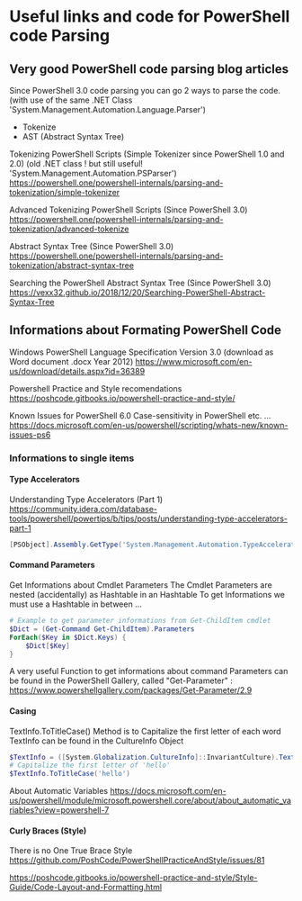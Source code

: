 # Useful links and code for PowerShell code Parsing

## Very good PowerShell code parsing blog articles

Since PowerShell 3.0 code parsing you can go 2 ways to parse the code.
(with use of the same .NET Class 'System.Management.Automation.Language.Parser')

- Tokenize
- AST (Abstract Syntax Tree)

Tokenizing PowerShell Scripts
(Simple Tokenizer since PowerShell 1.0 and 2.0)
(old .NET class ! but still useful! 'System.Management.Automation.PSParser')
<https://powershell.one/powershell-internals/parsing-and-tokenization/simple-tokenizer>

Advanced Tokenizing PowerShell Scripts
(Since PowerShell 3.0)
<https://powershell.one/powershell-internals/parsing-and-tokenization/advanced-tokenize>

Abstract Syntax Tree
(Since PowerShell 3.0)
<https://powershell.one/powershell-internals/parsing-and-tokenization/abstract-syntax-tree>

Searching the PowerShell Abstract Syntax Tree
(Since PowerShell 3.0)
<https://vexx32.github.io/2018/12/20/Searching-PowerShell-Abstract-Syntax-Tree>

## Informations about Formating PowerShell Code

Windows PowerShell Language Specification Version 3.0
(download as Word document .docx Year 2012)
<https://www.microsoft.com/en-us/download/details.aspx?id=36389>

Powershell Practice and Style recomendations
<https://poshcode.gitbooks.io/powershell-practice-and-style/>

Known Issues for PowerShell 6.0
Case-sensitivity in PowerShell etc. ...
<https://docs.microsoft.com/en-us/powershell/scripting/whats-new/known-issues-ps6>

### Informations to single items

#### Type Accelerators

Understanding Type Accelerators (Part 1)
<https://community.idera.com/database-tools/powershell/powertips/b/tips/posts/understanding-type-accelerators-part-1>
```powershell
[PSObject].Assembly.GetType('System.Management.Automation.TypeAccelerators')::Get
```

#### Command Parameters

Get Informations about Cmdlet Parameters
The Cmdlet Parameters are nested (accidentally) as Hashtable in an Hashtable
To get Informations we must use a Hashtable in between ...
```powershell
# Example to get parameter informations from Get-ChildItem cmdlet
$Dict = (Get-Command Get-ChildItem).Parameters
ForEach($Key in $Dict.Keys) {
    $Dict[$Key]
}
```

A very useful Function to get informations about command Parameters can be found in the PowerShell Gallery, called "Get-Parameter" :
<https://www.powershellgallery.com/packages/Get-Parameter/2.9>

#### Casing

TextInfo.ToTitleCase() Method is to Capitalize the first letter of each word
TextInfo can be found in the CultureInfo Object
```powershell
$TextInfo = ([System.Globalization.CultureInfo]::InvariantCulture).TextInfo
# Capitalize the first letter of 'hello'
$TextInfo.ToTitleCase('hello')
```

About Automatic Variables
<https://docs.microsoft.com/en-us/powershell/module/microsoft.powershell.core/about/about_automatic_variables?view=powershell-7>

#### Curly Braces (Style)

There is no One True Brace Style
<https://github.com/PoshCode/PowerShellPracticeAndStyle/issues/81>

<https://poshcode.gitbooks.io/powershell-practice-and-style/Style-Guide/Code-Layout-and-Formatting.html>